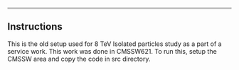 ------------
Instructions
------------
This is the old setup used for 8 TeV Isolated particles study as a part of a service work. This work was done in CMSSW621. To run this, setup the CMSSW area and copy the code in src directory.

